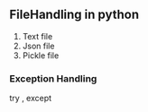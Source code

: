 ## FileHandling in python
1) Text file
2) Json file
3) Pickle file
<h3>Exception Handling</h3>
try , except
